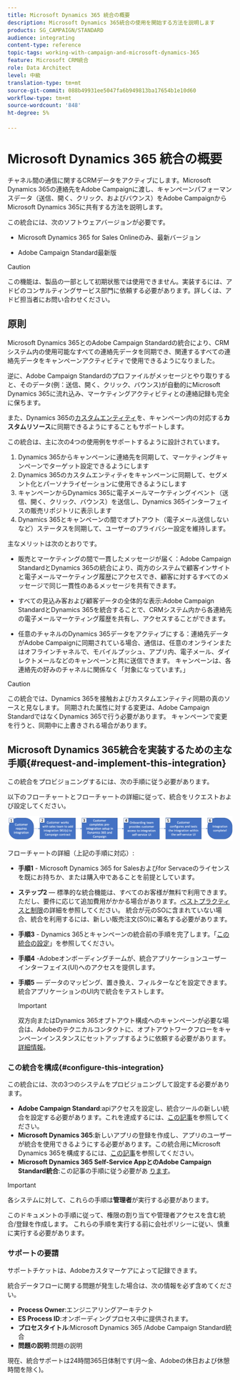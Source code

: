 ```yaml
---
title: Microsoft Dynamics 365 統合の概要
description: Microsoft Dynamics 365統合の使用を開始する方法を説明します
products: SG_CAMPAIGN/STANDARD
audience: integrating
content-type: reference
topic-tags: working-with-campaign-and-microsoft-dynamics-365
feature: Microsoft CRM統合
role: Data Architect
level: 中級
translation-type: tm+mt
source-git-commit: 088b49931ee5047fa6b949813ba17654b1e10d60
workflow-type: tm+mt
source-wordcount: '848'
ht-degree: 5%

---
```



# Microsoft Dynamics 365 統合の概要

チャネル間の通信に関するCRMデータをアクティブにします。Microsoft Dynamics 365の連絡先をAdobe Campaignに渡し、キャンペーンパフォーマンスデータ（送信、開く、クリック、およびバウンス）をAdobe CampaignからMicrosoft Dynamics 365に共有する方法を説明します。

この統合には、次のソフトウェアバージョンが必要です。

* Microsoft Dynamics 365 for Sales Onlineのみ、最新バージョン

* Adobe Campaign Standard最新版

>[!CAUTION]
>
>この機能は、製品の一部として初期状態では使用できません。実装するには、アドビのコンサルティングサービス部門に依頼する必要があります。詳しくは、アドビ担当者にお問い合わせください。


## 原則

Microsoft Dynamics 365とのAdobe Campaign Standardの統合により、CRMシステム内の使用可能なすべての連絡先データを同期でき、関連するすべての連絡先データをキャンペーンアクティビティで使用できるようになりました。

逆に、Adobe Campaign Standardのプロファイルがメッセージとやり取りすると、そのデータ(例：送信、開く、クリック、バウンス)が自動的にMicrosoft Dynamics 365に流れ込み、マーケティングアクティビティとの連絡記録も完全に保ちます。

また、Dynamics 365の[カスタムエンティティ](../../integrating/using/d365-acs-self-service-app-settings.md)を、キャンペーン内の対応する&#x200B;**カスタムリソース**&#x200B;に同期できるようにすることもサポートします。

この統合は、主に次の4つの使用例をサポートするように設計されています。

1. Dynamics 365からキャンペーンに連絡先を同期して、マーケティングキャンペーンでターゲット設定できるようにします
1. Dynamics 365のカスタムエンティティをキャンペーンに同期して、セグメント化とパーソナライゼーションに使用できるようにします
1. キャンペーンからDynamics 365に電子メールマーケティングイベント（送信、開く、クリック、バウンス）を送信し、Dynamics 365インターフェイスの販売リポジトリに表示します
1. Dynamics 365とキャンペーンの間でオプトアウト（電子メール送信しないなど）ステータスを同期して、ユーザーのプライバシー設定を維持します。

主なメリットは次のとおりです。

* 販売とマーケティングの間で一貫したメッセージが届く：Adobe Campaign StandardとDynamics 365の統合により、両方のシステムで顧客インサイトと電子メールマーケティング履歴にアクセスでき、顧客に対するすべてのメッセージで同じ一貫性のあるメッセージを共有できます。

* すべての見込み客および顧客データの全体的な表示:Adobe Campaign StandardとDynamics 365を統合することで、CRMシステム内から各連絡先の電子メールマーケティング履歴を共有し、アクセスすることができます。

* 任意のチャネルのDynamics 365データをアクティブにする：連絡先データがAdobe Campaignに同期されている場合、通信は、任意のオンラインまたはオフラインチャネルで、モバイルプッシュ、アプリ内、電子メール、ダイレクトメールなどのキャンペーンと共に送信できます。 キャンペーンは、各連絡先の好みのチャネルに関係なく「対象になっています。」

>[!CAUTION]
>
>この統合では、Dynamics 365を接触およびカスタムエンティティ同期の真のソースと見なします。  同期された属性に対する変更は、Adobe Campaign StandardではなくDynamics 365で行う必要があります。  キャンペーンで変更を行うと、同期中に上書きされる場合があります。


## Microsoft Dynamics 365統合を実装するための主な手順{#request-and-implement-this-integration}

この統合をプロビジョニングするには、次の手順に従う必要があります。

以下のフローチャートとフローチャートの詳細に従って、統合をリクエストおよび設定してください。

![](assets/provisioning-wf.png)

フローチャートの詳細（上記の手順に対応）:

* **手順1** - Microsoft Dynamics 365 for Salesおよびfor Servaceのライセンスを既にお持ちか、または購入中であることを前提としています。
* **ステップ2**  — 標準的な統合機能は、すべてのお客様が無料で利用できます。ただし、要件に応じて追加費用がかかる場合があります。[ベストプラクティスと制限](../../integrating/using/d365-acs-notices-and-recommendations.md)の詳細を参照してください。 統合が元のSOに含まれていない場合、統合を利用するには、新しい販売注文(SO)に署名する必要があります。
* **手順3**  - Dynamics 365とキャンペーンの統合前の手順を完了します。「[この統合の設定](#configure-this-integration)」を参照してください。
* **手順4** -Adobeオンボーディングチームが、統合アプリケーションユーザーインターフェイス(UI)へのアクセスを提供します。
* **手順5**  — データのマッピング、置き換え、フィルターなどを設定できます。統合アプリケーションのUI内で統合をテストします。

   >[!IMPORTANT]
   >
   > 双方向またはDynamics 365オプトアウト構成へのキャンペーンが必要な場合は、Adobeのテクニカルコンタクトに、オプトアウトワークフローをキャンペーンインスタンスにセットアップするように依頼する必要があります。 [詳細情報](../../integrating/using/d365-acs-notices-and-recommendations.md#opt-out)。

### この統合を構成{#configure-this-integration}

この統合には、次の3つのシステムをプロビジョニングして設定する必要があります。

* **Adobe Campaign Standard**:apiアクセスを設定し、統合ツールの新しい統合を設定する必要があります。これを達成するには、[この記事](../../integrating/using/d365-acs-configure-adobe-io.md)を参照してください。
* **Microsoft Dynamics 365**:新しいアプリの登録を作成し、アプリのユーザーが統合を使用できるようにする必要があります。この統合用にMicrosoft Dynamics 365を構成するには、[この記事](../../integrating/using/d365-acs-configure-d365.md)を参照してください。
* **Microsoft Dynamics 365 Self-Service AppとのAdobe Campaign Standard統合**:この記事の手順に従う必要があ [ります](../../integrating/using/d365-acs-self-service-app-control-access.md)。

>[!IMPORTANT]
>
>各システムに対して、これらの手順は&#x200B;**管理者**&#x200B;が実行する必要があります。
>
>このドキュメントの手順に従って、権限の割り当てや管理者アクセスを含む統合/登録を作成します。  これらの手順を実行する前に会社ポリシーに従い、慎重に実行する必要があります。


### サポートの要請

サポートチケットは、Adobeカスタマーケアによって記録できます。

統合データフローに関する問題が発生した場合は、次の情報を必ず含めてください。

* **Process Owner**:エンジニアリングアーキテクト
* **ES Process ID**:オンボーディングプロセス中に提供されます。
* **プロセスタイトル**:Microsoft Dynamics 365 /Adobe Campaign Standard統合
* **問題の説明**:問題の説明

現在、統合サポートは24時間365日体制です(月～金、Adobeの休日および休憩時間を除く)。
